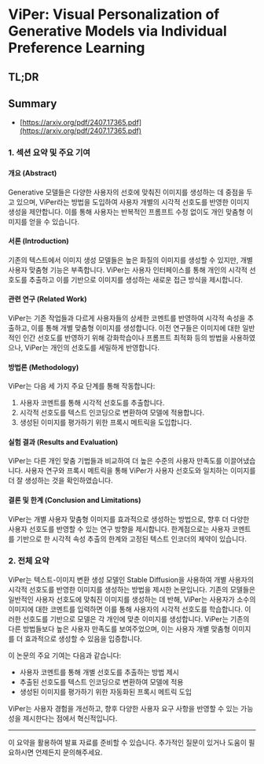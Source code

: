 # ViPer: Visual Personalization of Generative Models via Individual Preference Learning
## TL;DR
## Summary
- [https://arxiv.org/pdf/2407.17365.pdf](https://arxiv.org/pdf/2407.17365.pdf)

### 1. 섹션 요약 및 주요 기여

#### 개요 (Abstract)
Generative 모델들은 다양한 사용자의 선호에 맞춰진 이미지를 생성하는 데 중점을 두고 있으며, ViPer라는 방법을 도입하여 사용자 개별의 시각적 선호도를 반영한 이미지 생성을 제안합니다. 이를 통해 사용자는 반복적인 프롬프트 수정 없이도 개인 맞춤형 이미지를 얻을 수 있습니다.

#### 서론 (Introduction)
기존의 텍스트에서 이미지 생성 모델들은 높은 화질의 이미지를 생성할 수 있지만, 개별 사용자 맞춤형 기능은 부족합니다. ViPer는 사용자 인터페이스를 통해 개인의 시각적 선호도를 추출하고 이를 기반으로 이미지를 생성하는 새로운 접근 방식을 제시합니다.

#### 관련 연구 (Related Work)
ViPer는 기존 작업들과 다르게 사용자들의 상세한 코멘트를 반영하여 시각적 속성을 추출하고, 이를 통해 개별 맞춤형 이미지를 생성합니다. 이전 연구들은 이미지에 대한 일반적인 인간 선호도를 반영하기 위해 강화학습이나 프롬프트 최적화 등의 방법을 사용하였으나, ViPer는 개인의 선호도를 세밀하게 반영합니다.

#### 방법론 (Methodology)
ViPer는 다음 세 가지 주요 단계를 통해 작동합니다:
1. 사용자 코멘트를 통해 시각적 선호도를 추출합니다.
2. 시각적 선호도를 텍스트 인코딩으로 변환하여 모델에 적용합니다.
3. 생성된 이미지를 평가하기 위한 프록시 메트릭을 도입합니다.

#### 실험 결과 (Results and Evaluation)
ViPer는 다른 개인 맞춤 기법들과 비교하여 더 높은 수준의 사용자 만족도를 이끌어냈습니다. 사용자 연구와 프록시 메트릭을 통해 ViPer가 사용자 선호도와 일치하는 이미지를 더 잘 생성하는 것을 확인하였습니다.

#### 결론 및 한계 (Conclusion and Limitations)
ViPer는 개별 사용자 맞춤형 이미지를 효과적으로 생성하는 방법으로, 향후 더 다양한 사용자 선호도를 반영할 수 있는 연구 방향을 제시합니다. 한계점으로는 사용자 코멘트를 기반으로 한 시각적 속성 추출의 한계와 고정된 텍스트 인코더의 제약이 있습니다.

### 2. 전체 요약

ViPer는 텍스트-이미지 변환 생성 모델인 Stable Diffusion을 사용하여 개별 사용자의 시각적 선호도를 반영한 이미지를 생성하는 방법을 제시한 논문입니다. 기존의 모델들은 일반적인 사용자 선호도에 맞춰진 이미지를 생성하는 데 반해, ViPer는 사용자가 소수의 이미지에 대한 코멘트를 입력하면 이를 통해 사용자의 시각적 선호도를 학습합니다. 이러한 선호도를 기반으로 모델은 각 개인에 맞춘 이미지를 생성합니다. ViPer는 기존의 다른 방법들보다 높은 사용자 만족도를 보여주었으며, 이는 사용자 개별 맞춤형 이미지를 더 효과적으로 생성할 수 있음을 입증합니다.

이 논문의 주요 기여는 다음과 같습니다:
- 사용자 코멘트를 통해 개별 선호도를 추출하는 방법 제시
- 추출된 선호도를 텍스트 인코딩으로 변환하여 모델에 적용
- 생성된 이미지를 평가하기 위한 자동화된 프록시 메트릭 도입

ViPer는 사용자 경험을 개선하고, 향후 다양한 사용자 요구 사항을 반영할 수 있는 가능성을 제시한다는 점에서 혁신적입니다. 

---

이 요약을 활용하여 발표 자료를 준비할 수 있습니다. 추가적인 질문이 있거나 도움이 필요하시면 언제든지 문의해주세요.